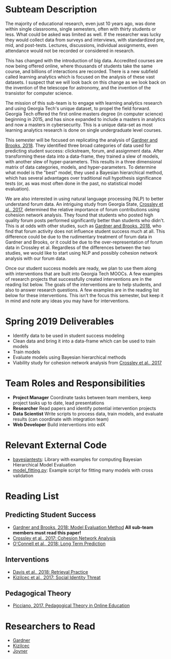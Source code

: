 # Subteam Description

The majority of educational research, even just 10 years ago, was done within single classrooms, single semesters, often with thirty students or less. What could be asked was limited as well. If the researcher was lucky they would collect data from surveys and interviews, with standardized pre, mid, and post-tests. Lectures, discussions, individual assignments, even attendance would not be recorded or considered in research.

This has changed with the introduction of big data. Accredited courses are now being offered online, where thousands of students take the same course, and billions of interactions are recorded. There is a new subfield called learning analytics which is focused on the analysis of these vast datasets. I suspect that we will look back on this change as we look back on the invention of the telescope for astronomy, and the invention of the transistor for computer science.

The mission of this sub-team is to engage with learning analytics research and using Georgia Tech's unique dataset, to propel the field forward. Georgia Tech offered the first online masters degree (in computer science) beginning in 2015, and has since expanded to include a masters in analytics and now a masters in cybersecurity. This is a unique data-set as most learning analytics research is done on single undergraduate level courses.

This semester will be focused on replicating the analysis of [Gardner and Brooks, 2018](https://learning-analytics.info/journals/index.php/JLA/article/view/5814). They identified three broad categories of data used for predicting student success: clickstream, forum, and assignment data. After transforming these data into a data-frame, they trained a slew of models, with another slew of hyper-parameters. This results in a three dimensional matrix of data categories, models, and hyper-parameters. To determine what model is the "best" model, they used a Bayesian hierarchical method, which has several advantages over traditional null hypothesis significance tests (or, as was most often done in the past, no statistical model evaluation).

We are also interested in using natural language processing (NLP) to better understand forum data. An intriguing study from Georgia State, [Crossley et al., 2017](https://repository.isls.org/bitstream/1/220/1/17.pdf), determined the relative importance of forum contributions using cohesion network analysis. They found that students who posted high quality forum posts performed significantly better than students who didn't. This is at odds with other studies, such as [Gardner and Brooks, 2018](https://learning-analytics.info/journals/index.php/JLA/article/view/5814), who find that forum activity does not influence student success much at all. This difference could be due to the rudimentary treatment of forum data in Gardner and Brooks, or it could be due to the over-representation of forum data in Crossley et al. Regardless of the differences between the two studies, we would like to start using NLP and possibly cohesion network analysis with our forum data.

Once our student success models are ready, we plan to use them along with interventions that are built into Georgia Tech MOOCs. A few examples of research projects that successfully created interventions are in the reading list below. The goals of the interventions are to help students, and also to answer research questions. A few examples are in the reading list below for these interventions. This isn't the focus this semester, but keep it in mind and note any ideas you may have for interventions.

# Spring 2019 Deliverables
* Identify data to be used in student success modeling
* Clean data and bring it into a data-frame which can be used to train models
* Train models
* Evaluate models using Bayesian hierarchical methods
* Viability study for cohesion network analysis from [Crossley et al., 2017](https://repository.isls.org/bitstream/1/220/1/17.pdf)

# Team Roles and Responsibilities
* **Project Manager** Coordinate tasks between team members, keep project tasks up to date, lead presentations
* **Researcher** Read papers and identify potential intervention projects
* **Data Scientist** Write scripts to process data, train models, and evaluate results (can coordinate with integration team)
* **Web Developer** Build interventions into edX

# Relevant External Code
* [bayesiantests](https://github.com/BayesianTestsML/tutorial): Library with examples for computing Bayesian Hierarchical Model Evaluation
* [model_fitting.py](https://github.gatech.edu/C21U/vip-onboarding/blob/master/src/model_fitting.py): Example script for fitting many models with cross validation

# Reading List
## Predicting Student Success
* [Gardner and Brooks, 2018: Model Evaluation Method](https://learning-analytics.info/journals/index.php/JLA/article/view/5814)
**All sub-team members must read this paper!**
* [Crossley et al., 2017: Cohesion Network Analysis](https://repository.isls.org/bitstream/1/220/1/17.pdf)
* [O'Connell
 et al., 2018: Long Term Prediction](https://learning-analytics.info/journals/index.php/JLA/article/view/5833)

## Interventions
* [Davis et al., 2018: Retrieval Practice](https://learning-analytics.info/journals/index.php/JLA/article/view/6098)
* [Kizilcec et al., 2017: Social Identity Threat ](http://science.sciencemag.org/content/sci/355/6322/251.full.pdf)

## Pedagogical Theory
* [Picciano, 2017. Pedagogical Theory in Online Education](https://olj.onlinelearningconsortium.org/index.php/olj/article/view/1225)

# Researchers to Read
* [Gardner](https://scholar.google.com/citations?user=SSq1t_YAAAAJ&hl=en&oi=ao)
* [Kizilcec](https://scholar.google.com/citations?user=l3ZT5GkAAAAJ)
* [Joyner](https://scholar.google.com/citations?user=yaCigtkAAAAJ&hl=en)
